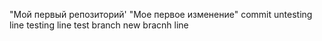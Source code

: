 "Мой первый репозиторий'
"Мое первое изменение"
commit
untesting line
testing line
test branch
new bracnh line
